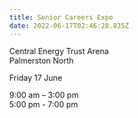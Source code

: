 ```yaml
---
title: Senior Careers Expo
date: 2022-06-17T02:46:28.835Z
---
```

Central Energy Trust Arena  
Palmerston North

Friday 17 June

9:00 am – 3:00 pm  
5:00 pm - 7:00 pm